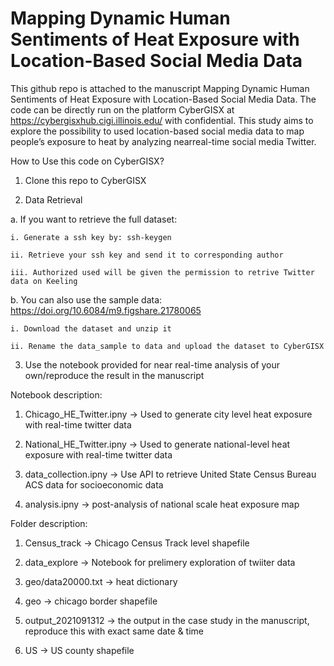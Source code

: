 # Mapping Dynamic Human Sentiments of Heat Exposure with Location-Based Social Media Data

This github repo is attached to the manuscript Mapping Dynamic Human Sentiments of Heat Exposure with Location-Based Social Media Data. The code can be directly run on the platform CyberGISX at https://cybergisxhub.cigi.illinois.edu/ with confidential. This study aims to explore the possibility to used location-based social media data to map people’s exposure to heat by analyzing nearreal-time social media Twitter.

How to Use this code on CyberGISX?

1. Clone this repo to CyberGISX

2. Data Retrieval

  a. If you want to retrieve the full dataset:

    i. Generate a ssh key by: ssh-keygen

    ii. Retrieve your ssh key and send it to corresponding author

    iii. Authorized used will be given the permission to retrive Twitter data on Keeling

  b. You can also use the sample data: https://doi.org/10.6084/m9.figshare.21780065
    
    i. Download the dataset and unzip it
    
    ii. Rename the data_sample to data and upload the dataset to CyberGISX

3. Use the notebook provided for near real-time analysis of your own/reproduce the result in the manuscript

Notebook description:

1. Chicago_HE_Twitter.ipny -> Used to generate city level heat exposure with real-time twitter data

2. National_HE_Twitter.ipny -> Used to generate national-level heat exposure with real-time twitter data

3. data_collection.ipny -> Use API to retrieve United State Census Bureau ACS data for socioeconomic data

4. analysis.ipny -> post-analysis of national scale heat exposure map

Folder description:

1. Census_track -> Chicago Census Track level shapefile

2. data_explore -> Notebook for prelimery exploration of twiiter data

3. geo/data20000.txt -> heat dictionary

4. geo -> chicago border shapefile

5. output_2021091312 -> the output in the case study in the manuscript, reproduce this with exact same date & time

6. US -> US county shapefile
